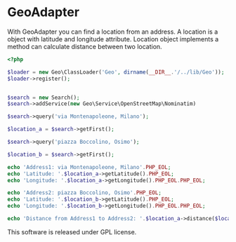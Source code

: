 # GeoAdapter

With GeoAdapter you can find a location from an address. A location is a object with latitude and longitude attribute.
Location object implements a method can calculate distance between two location.

``` php
<?php

$loader = new Geo\ClassLoader('Geo', dirname(__DIR__.'/../lib/Geo'));
$loader->register();


$search = new Search();
$search->addService(new Geo\Service\OpenStreetMap\Nominatim)

$search->query('via Montenapoleone, Milano');

$location_a = $search->getFirst();

$search->query('piazza Boccolino, Osimo');

$location_b = $search->getFirst();

echo 'Address1: via Montenapoleone, Milano'.PHP_EOL;
echo 'Latitude: '.$location_a->getLatitude().PHP_EOL;
echo 'Longitude: '.$location_a->getLongitude().PHP_EOL.PHP_EOL;

echo 'Address2: piazza Boccolino, Osimo'.PHP_EOL;
echo 'Latitude: '.$location_b->getLatitude().PHP_EOL;
echo 'Longitude: '.$location_b->getLongitude().PHP_EOL.PHP_EOL;

echo 'Distance from Address1 to Address2: '.$location_a->distance($location_b).' Km'.PHP_EOL;
```

This software is released under GPL license.
